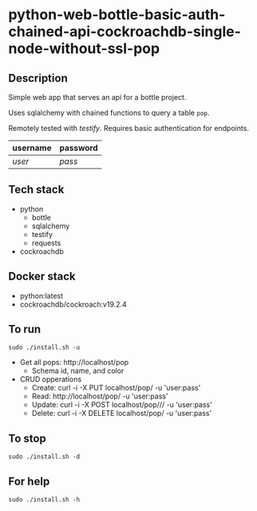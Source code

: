 # python-web-bottle-basic-auth-chained-api-cockroachdb-single-node-without-ssl-pop

## Description
Simple web app that serves an api
for a bottle project.

Uses sqlalchemy with chained functions to query a table `pop`.

Remotely tested with *testify*.
Requires basic authentication for endpoints.

| username | password |
| -------- | -------- |
| *user* | *pass* |

## Tech stack
- python
  - bottle
  - sqlalchemy
  - testify
  - requests
- cockroachdb

## Docker stack
- python:latest
- cockroachdb/cockroach:v19.2.4

## To run
`sudo ./install.sh -u`
- Get all pops: http://localhost/pop
  - Schema id, name, and color
- CRUD opperations
  - Create: curl -i -X PUT localhost/pop/<id> -u 'user:pass'
  - Read: http://localhost/pop/<id> -u 'user:pass'
  - Update: curl -i -X POST localhost/pop/<id>/<name>/<color> -u 'user:pass'
  - Delete: curl -i -X DELETE localhost/pop/<id> -u 'user:pass'

## To stop
`sudo ./install.sh -d`

## For help
`sudo ./install.sh -h`
